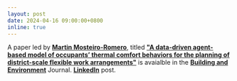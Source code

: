 ```yaml
---
layout: post
date: 2024-04-16 09:00:00+0800
inline: true
---
```


A paper led by [**Martin Mosteiro-Romero**](https://www.linkedin.com/in/mart%C3%ADn-mosteiro-romero-30830727/), titled [**"A data-driven agent-based model of occupants’ thermal comfort behaviors for the planning of district-scale flexible work arrangements"**](https://www.sciencedirect.com/science/article/pii/S0360132324003214?fr=RR-2&ref=pdf_download&rr=8732390d7e698237) is avaialble in the [**Building and Environment**](https://www.sciencedirect.com/journal/building-and-environment) Journal. [**LinkedIn**](https://www.linkedin.com/feed/update/urn:li:activity:7185818946464309248/) post.


